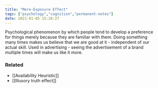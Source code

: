 ```yaml
---
title: "Mere-Exposure Effect"
tags: ["psychology","cognition","permanent-notes"]
date: 2021-01-05 15:28:27
---
```


Psychological phenomenon by which people tend to develop a preference for things merely because they are familiar with them. Doing something many times makes us believe that we are good at it - independent of our actual skill. Used in advertising - seeing the advertisement of a brand multiple times will make us like it more.

### Related

- [[Availability Heuristic]]
- [[Illusory truth effect]]
